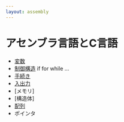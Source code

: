 ```yaml
---
layout: assembly
---
```

# アセンブラ言語とC言語

* [変数](variable.html)
* [制御構造](control-flow.html) if for while ...
* [手続き](subroutine.html)
* [入出力](io.html)
* [メモリ]
* [構造体]
* [配列](../ref-asm/array.html)
* ポインタ
